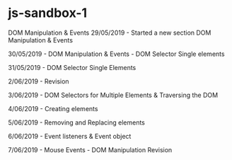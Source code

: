 # js-sandbox-1
DOM Manipulation &amp; Events
29/05/2019 - Started a new section DOM Manipulation &amp; Events

30/05/2019 - DOM Manipulation &amp; Events - DOM Selector Single elements

31/05/2019 - DOM Selector Single Elements

2/06/2019 - Revision

3/06/2019 - DOM Selectors for Multiple Elements & Traversing the DOM 

4/06/2019 - Creating elements

5/06/2019 - Removing and Replacing elements

6/06/2019 - Event listeners & Event object

7/06/2019 - Mouse Events
          - DOM Manipulation Revision
